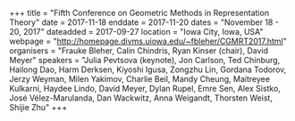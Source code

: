 +++
title = "Fifth Conference on Geometric Methods in Representation Theory"
date = 2017-11-18
enddate = 2017-11-20
dates = "November 18 - 20, 2017"
dateadded = 2017-09-27
location = "Iowa City, Iowa, USA"
webpage = "http://homepage.divms.uiowa.edu/~fbleher/CGMRT2017.html"
organisers = "Frauke Bleher, Calin Chindris, Ryan Kinser (chair), David Meyer"
speakers = "Julia Pevtsova (keynote), Jon Carlson, Ted Chinburg, Hailong Dao, Harm Derksen, Kiyoshi Igusa, Zongzhu Lin, Gordana Todorov, Jerzy Weyman, Milen Yakimov, Charlie Beil, Mandy Cheung, Maitreyee Kulkarni, Haydee Lindo, David Meyer, Dylan Rupel, Emre Sen, Alex Sistko, José Vélez-Marulanda, Dan Wackwitz, Anna Weigandt, Thorsten Weist, Shijie Zhu"
+++

